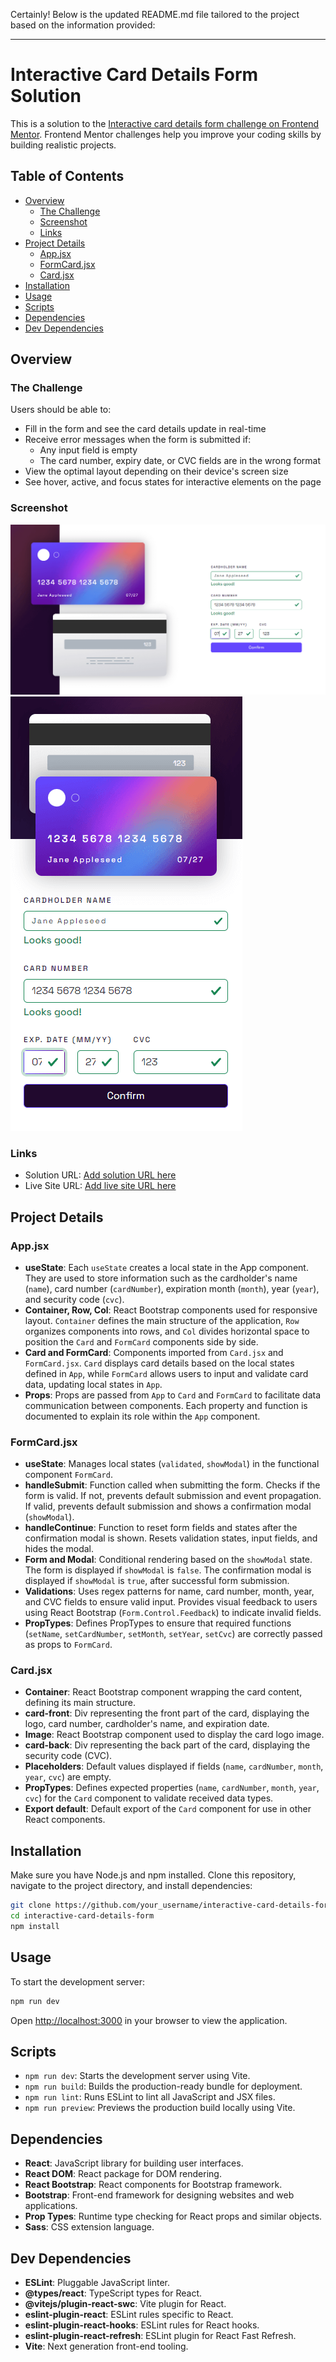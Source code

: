 Certainly! Below is the updated README.md file tailored to the project based on the information provided:

---

# Interactive Card Details Form Solution

This is a solution to the [Interactive card details form challenge on Frontend Mentor](https://www.frontendmentor.io/challenges/interactive-card-details-form-XpS8cKZDWw). Frontend Mentor challenges help you improve your coding skills by building realistic projects.

## Table of Contents

- [Overview](#overview)
  - [The Challenge](#the-challenge)
  - [Screenshot](#screenshot)
  - [Links](#links)
- [Project Details](#project-details)
  - [App.jsx](#appjsx)
  - [FormCard.jsx](#formcardjsx)
  - [Card.jsx](#cardjsx)
- [Installation](#installation)
- [Usage](#usage)
- [Scripts](#scripts)
- [Dependencies](#dependencies)
- [Dev Dependencies](#dev-dependencies)

## Overview

### The Challenge

Users should be able to:

- Fill in the form and see the card details update in real-time
- Receive error messages when the form is submitted if:
  - Any input field is empty
  - The card number, expiry date, or CVC fields are in the wrong format
- View the optimal layout depending on their device's screen size
- See hover, active, and focus states for interactive elements on the page

### Screenshot

![Interactive Card Details Form](./src/assets/design/desktop1.png)
![Interactive Card Details Form](./src/assets/design/mobile1.png)

### Links

- Solution URL: [Add solution URL here](https://heloisafelizardo.github.io/interactive-card-details-form)
- Live Site URL: [Add live site URL here](https://heloisafelizardo.github.io/interactive-card-details-form)

## Project Details

### App.jsx

- **useState**: Each `useState` creates a local state in the App component. They are used to store information such as the cardholder's name (`name`), card number (`cardNumber`), expiration month (`month`), year (`year`), and security code (`cvc`).
- **Container, Row, Col**: React Bootstrap components used for responsive layout. `Container` defines the main structure of the application, `Row` organizes components into rows, and `Col` divides horizontal space to position the `Card` and `FormCard` components side by side.
- **Card and FormCard**: Components imported from `Card.jsx` and `FormCard.jsx`. `Card` displays card details based on the local states defined in `App`, while `FormCard` allows users to input and validate card data, updating local states in `App`.
- **Props**: Props are passed from `App` to `Card` and `FormCard` to facilitate data communication between components. Each property and function is documented to explain its role within the `App` component.

### FormCard.jsx

- **useState**: Manages local states (`validated`, `showModal`) in the functional component `FormCard`.
- **handleSubmit**: Function called when submitting the form. Checks if the form is valid. If not, prevents default submission and event propagation. If valid, prevents default submission and shows a confirmation modal (`showModal`).
- **handleContinue**: Function to reset form fields and states after the confirmation modal is shown. Resets validation states, input fields, and hides the modal.
- **Form and Modal**: Conditional rendering based on the `showModal` state. The form is displayed if `showModal` is `false`. The confirmation modal is displayed if `showModal` is `true`, after successful form submission.
- **Validations**: Uses regex patterns for name, card number, month, year, and CVC fields to ensure valid input. Provides visual feedback to users using React Bootstrap (`Form.Control.Feedback`) to indicate invalid fields.
- **PropTypes**: Defines PropTypes to ensure that required functions (`setName`, `setCardNumber`, `setMonth`, `setYear`, `setCvc`) are correctly passed as props to `FormCard`.

### Card.jsx

- **Container**: React Bootstrap component wrapping the card content, defining its main structure.
- **card-front**: Div representing the front part of the card, displaying the logo, card number, cardholder's name, and expiration date.
- **Image**: React Bootstrap component used to display the card logo image.
- **card-back**: Div representing the back part of the card, displaying the security code (CVC).
- **Placeholders**: Default values displayed if fields (`name`, `cardNumber`, `month`, `year`, `cvc`) are empty.
- **PropTypes**: Defines expected properties (`name`, `cardNumber`, `month`, `year`, `cvc`) for the `Card` component to validate received data types.
- **Export default**: Default export of the `Card` component for use in other React components.

## Installation

Make sure you have Node.js and npm installed. Clone this repository, navigate to the project directory, and install dependencies:

```bash
git clone https://github.com/your_username/interactive-card-details-form.git
cd interactive-card-details-form
npm install
```

## Usage

To start the development server:

```bash
npm run dev
```

Open [http://localhost:3000](http://localhost:3000) in your browser to view the application.

## Scripts

- `npm run dev`: Starts the development server using Vite.
- `npm run build`: Builds the production-ready bundle for deployment.
- `npm run lint`: Runs ESLint to lint all JavaScript and JSX files.
- `npm run preview`: Previews the production build locally using Vite.

## Dependencies

- **React**: JavaScript library for building user interfaces.
- **React DOM**: React package for DOM rendering.
- **React Bootstrap**: React components for Bootstrap framework.
- **Bootstrap**: Front-end framework for designing websites and web applications.
- **Prop Types**: Runtime type checking for React props and similar objects.
- **Sass**: CSS extension language.

## Dev Dependencies

- **ESLint**: Pluggable JavaScript linter.
- **@types/react**: TypeScript types for React.
- **@vitejs/plugin-react-swc**: Vite plugin for React.
- **eslint-plugin-react**: ESLint rules specific to React.
- **eslint-plugin-react-hooks**: ESLint rules for React hooks.
- **eslint-plugin-react-refresh**: ESLint plugin for React Fast Refresh.
- **Vite**: Next generation front-end tooling.
